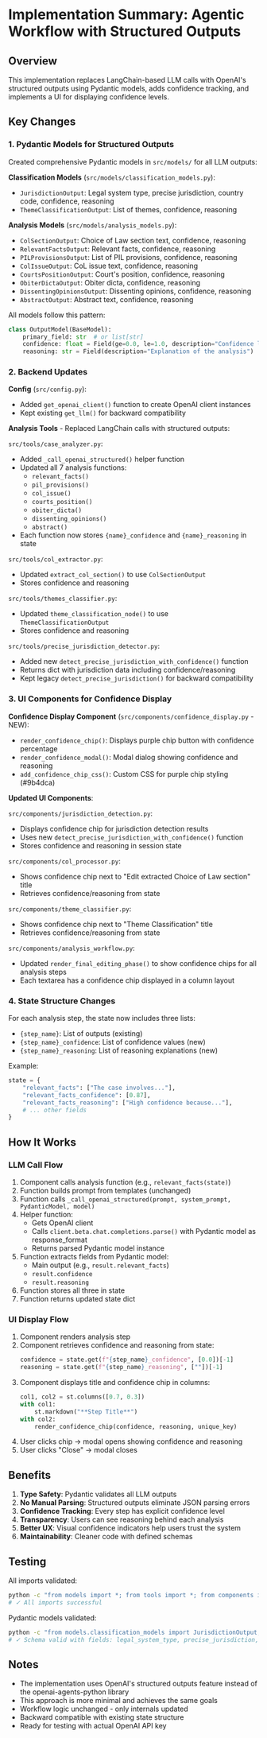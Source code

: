 # Implementation Summary: Agentic Workflow with Structured Outputs

## Overview

This implementation replaces LangChain-based LLM calls with OpenAI's structured outputs using Pydantic models, adds confidence tracking, and implements a UI for displaying confidence levels.

## Key Changes

### 1. Pydantic Models for Structured Outputs

Created comprehensive Pydantic models in `src/models/` for all LLM outputs:

**Classification Models** (`src/models/classification_models.py`):

- `JurisdictionOutput`: Legal system type, precise jurisdiction, country code, confidence, reasoning
- `ThemeClassificationOutput`: List of themes, confidence, reasoning

**Analysis Models** (`src/models/analysis_models.py`):

- `ColSectionOutput`: Choice of Law section text, confidence, reasoning
- `RelevantFactsOutput`: Relevant facts, confidence, reasoning
- `PILProvisionsOutput`: List of PIL provisions, confidence, reasoning
- `ColIssueOutput`: CoL issue text, confidence, reasoning
- `CourtsPositionOutput`: Court's position, confidence, reasoning
- `ObiterDictaOutput`: Obiter dicta, confidence, reasoning
- `DissentingOpinionsOutput`: Dissenting opinions, confidence, reasoning
- `AbstractOutput`: Abstract text, confidence, reasoning

All models follow this pattern:

```python
class OutputModel(BaseModel):
    primary_field: str  # or list[str]
    confidence: float = Field(ge=0.0, le=1.0, description="Confidence level")
    reasoning: str = Field(description="Explanation of the analysis")
```

### 2. Backend Updates

**Config** (`src/config.py`):

- Added `get_openai_client()` function to create OpenAI client instances
- Kept existing `get_llm()` for backward compatibility

**Analysis Tools** - Replaced LangChain calls with structured outputs:

`src/tools/case_analyzer.py`:

- Added `_call_openai_structured()` helper function
- Updated all 7 analysis functions:
  - `relevant_facts()`
  - `pil_provisions()`
  - `col_issue()`
  - `courts_position()`
  - `obiter_dicta()`
  - `dissenting_opinions()`
  - `abstract()`
- Each function now stores `{name}_confidence` and `{name}_reasoning` in state

`src/tools/col_extractor.py`:

- Updated `extract_col_section()` to use `ColSectionOutput`
- Stores confidence and reasoning

`src/tools/themes_classifier.py`:

- Updated `theme_classification_node()` to use `ThemeClassificationOutput`
- Stores confidence and reasoning

`src/tools/precise_jurisdiction_detector.py`:

- Added new `detect_precise_jurisdiction_with_confidence()` function
- Returns dict with jurisdiction data including confidence/reasoning
- Kept legacy `detect_precise_jurisdiction()` for backward compatibility

### 3. UI Components for Confidence Display

**Confidence Display Component** (`src/components/confidence_display.py` - NEW):

- `render_confidence_chip()`: Displays purple chip button with confidence percentage
- `render_confidence_modal()`: Modal dialog showing confidence and reasoning
- `add_confidence_chip_css()`: Custom CSS for purple chip styling (#9b4dca)

**Updated UI Components**:

`src/components/jurisdiction_detection.py`:

- Displays confidence chip for jurisdiction detection results
- Uses new `detect_precise_jurisdiction_with_confidence()` function
- Stores confidence and reasoning in session state

`src/components/col_processor.py`:

- Shows confidence chip next to "Edit extracted Choice of Law section" title
- Retrieves confidence/reasoning from state

`src/components/theme_classifier.py`:

- Shows confidence chip next to "Theme Classification" title
- Retrieves confidence/reasoning from state

`src/components/analysis_workflow.py`:

- Updated `render_final_editing_phase()` to show confidence chips for all analysis steps
- Each textarea has a confidence chip displayed in a column layout

### 4. State Structure Changes

For each analysis step, the state now includes three lists:

- `{step_name}`: List of outputs (existing)
- `{step_name}_confidence`: List of confidence values (new)
- `{step_name}_reasoning`: List of reasoning explanations (new)

Example:

```python
state = {
    "relevant_facts": ["The case involves..."],
    "relevant_facts_confidence": [0.87],
    "relevant_facts_reasoning": ["High confidence because..."],
    # ... other fields
}
```

## How It Works

### LLM Call Flow

1. Component calls analysis function (e.g., `relevant_facts(state)`)
2. Function builds prompt from templates (unchanged)
3. Function calls `_call_openai_structured(prompt, system_prompt, PydanticModel, model)`
4. Helper function:
   - Gets OpenAI client
   - Calls `client.beta.chat.completions.parse()` with Pydantic model as response_format
   - Returns parsed Pydantic model instance
5. Function extracts fields from Pydantic model:
   - Main output (e.g., `result.relevant_facts`)
   - `result.confidence`
   - `result.reasoning`
6. Function stores all three in state
7. Function returns updated state dict

### UI Display Flow

1. Component renders analysis step
2. Component retrieves confidence and reasoning from state:
   ```python
   confidence = state.get(f"{step_name}_confidence", [0.0])[-1]
   reasoning = state.get(f"{step_name}_reasoning", [""])[-1]
   ```
3. Component displays title and confidence chip in columns:
   ```python
   col1, col2 = st.columns([0.7, 0.3])
   with col1:
       st.markdown("**Step Title**")
   with col2:
       render_confidence_chip(confidence, reasoning, unique_key)
   ```
4. User clicks chip → modal opens showing confidence and reasoning
5. User clicks "Close" → modal closes

## Benefits

1. **Type Safety**: Pydantic validates all LLM outputs
2. **No Manual Parsing**: Structured outputs eliminate JSON parsing errors
3. **Confidence Tracking**: Every step has explicit confidence level
4. **Transparency**: Users can see reasoning behind each analysis
5. **Better UX**: Visual confidence indicators help users trust the system
6. **Maintainability**: Cleaner code with defined schemas

## Testing

All imports validated:

```bash
python -c "from models import *; from tools import *; from components import *"
# ✓ All imports successful
```

Pydantic models validated:

```bash
python -c "from models.classification_models import JurisdictionOutput; print(JurisdictionOutput.model_json_schema())"
# ✓ Schema valid with fields: legal_system_type, precise_jurisdiction, jurisdiction_code, confidence, reasoning
```

## Notes

- The implementation uses OpenAI's structured outputs feature instead of the openai-agents-python library
- This approach is more minimal and achieves the same goals
- Workflow logic unchanged - only internals updated
- Backward compatible with existing state structure
- Ready for testing with actual OpenAI API key
